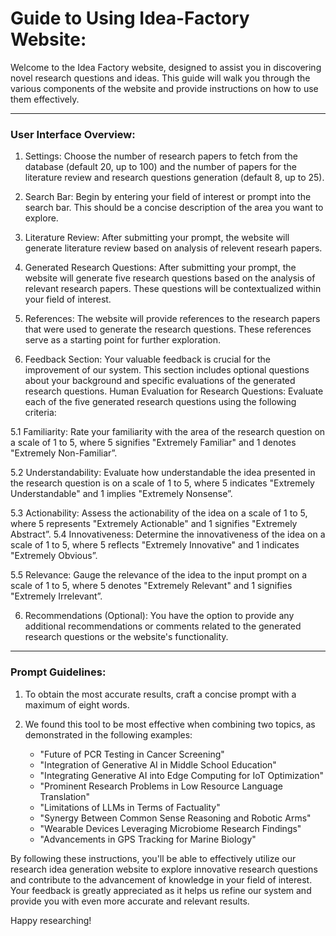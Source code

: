 # Guide to Using Idea-Factory Website: 

Welcome to the Idea Factory website, designed to assist you in discovering novel research questions and ideas. This guide will walk you through the various components of the website and provide instructions on how to use them effectively.

---

### User Interface Overview:

1. Settings: Choose the number of research papers to fetch from the database (default 20, up to 100) and the number of papers for the literature review and research questions generation (default 8, up to 25).
   
   
2. Search Bar: Begin by entering your field of interest or prompt into the search bar. This should be a concise description of the area you want to explore.
   
3. Literature Review: After submitting your prompt, the website will generate literature review based on analysis of relevent researh papers.
   
3. Generated Research Questions: After submitting your prompt, the website will generate five research questions based on the analysis of relevant research papers. These questions will be contextualized within your field of interest.

4. References: The website will provide references to the research papers that were used to generate the research questions. These references serve as a starting point for further exploration.

5. Feedback Section: Your valuable feedback is crucial for the improvement of our system. This section includes optional questions about your background and specific evaluations of the generated research questions. Human Evaluation for Research Questions: Evaluate each of the five generated research questions using the following criteria:

5.1 Familiarity:  Rate your familiarity with the area of the research question on a scale of 1 to 5, where 5 signifies "Extremely Familiar" and 1 denotes "Extremely Non-Familiar”.

5.2 Understandability: Evaluate how understandable the idea presented in the research question is on a scale of 1 to 5, where 5 indicates "Extremely Understandable" and 1 implies "Extremely Nonsense”.

5.3 Actionability: Assess the actionability of the idea on a scale of 1 to 5, where 5 represents "Extremely Actionable" and 1 signifies "Extremely Abstract”.
5.4 Innovativeness: Determine the innovativeness of the idea on a scale of 1 to 5, where 5 reflects "Extremely Innovative" and 1 indicates "Extremely Obvious”.

5.5  Relevance: Gauge the relevance of the idea to the input prompt on a scale of 1 to 5, where 5 denotes "Extremely Relevant" and 1 signifies "Extremely Irrelevant”.

6. Recommendations (Optional): You have the option to provide any additional recommendations or comments related to the generated research questions or the website's functionality.

---

### Prompt Guidelines:

1. To obtain the most accurate results, craft a concise prompt with a maximum of eight words.

2. We found this tool to be most effective when combining two topics, as demonstrated in the following examples:

   - "Future of PCR Testing in Cancer Screening"
   - "Integration of Generative AI in Middle School Education"
   - "Integrating Generative AI into Edge Computing for IoT Optimization"
   - "Prominent Research Problems in Low Resource Language Translation"
   - "Limitations of LLMs in Terms of Factuality"
   - "Synergy Between Common Sense Reasoning and Robotic Arms"
   - "Wearable Devices Leveraging Microbiome Research Findings"
   - "Advancements in GPS Tracking for Marine Biology"

By following these instructions, you'll be able to effectively utilize our research idea generation website to explore innovative research questions and contribute to the advancement of knowledge in your field of interest. Your feedback is greatly appreciated as it helps us refine our system and provide you with even more accurate and relevant results. 

Happy researching!

